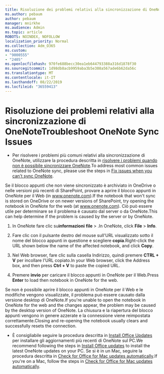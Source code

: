 ```yaml
---
title: Risoluzione dei problemi relativi alla sincronizzazione di OneNote
ms.author: pebaum
author: pebaum
manager: mnirkhe
ms.audience: Admin
ms.topic: article
ROBOTS: NOINDEX, NOFOLLOW
localization_priority: Normal
ms.collection: Adm_O365
ms.custom:
- "9000555"
- "2405"
ms.openlocfilehash: 970fe688becc30ea1eb644793388a316d1878f30
ms.sourcegitcommit: 1d98db8acb9959aba3b5e308a567ade6b62da56c
ms.translationtype: MT
ms.contentlocale: it-IT
ms.lasthandoff: 08/22/2019
ms.locfileid: "36559413"
---
```

# <a name="troubleshoot-onenote-sync-issues"></a><span data-ttu-id="0565d-102">Risoluzione dei problemi relativi alla sincronizzazione di OneNote</span><span class="sxs-lookup"><span data-stu-id="0565d-102">Troubleshoot OneNote Sync Issues</span></span>

* <span data-ttu-id="0565d-103">Per risolvere i problemi più comuni relativi alla sincronizzazione di OneNote, utilizzare la procedura descritta in [risolvere i problemi quando non è possibile sincronizzare OneNote](https://support.office.com/article/Fix-issues-when-you-can-t-sync-OneNote-299495ef-66d1-448f-90c1-b785a6968d45).</span><span class="sxs-lookup"><span data-stu-id="0565d-103">To address most common issues related to OneNote sync, please use the steps in [Fix issues when you can't sync OneNote](https://support.office.com/article/Fix-issues-when-you-can-t-sync-OneNote-299495ef-66d1-448f-90c1-b785a6968d45).</span></span>

<span data-ttu-id="0565d-104">Se il blocco appunti che non viene sincronizzato è archiviato in OneDrive o nelle versioni più recenti di SharePoint, provare a aprire il blocco appunti in OneNote per il Web (in www.onenote.com).</span><span class="sxs-lookup"><span data-stu-id="0565d-104">If the notebook that won't sync is stored on OneDrive or on newer versions of SharePoint, try opening the notebook in OneNote for the web (at www.onenote.com).</span></span> <span data-ttu-id="0565d-105">Ciò può essere utile per determinare se il problema è causato dal server o da OneNote.</span><span class="sxs-lookup"><span data-stu-id="0565d-105">This can help determine if the problem is caused by the server or by OneNote.</span></span>

1. <span data-ttu-id="0565d-106">In OneNote fare clic su**informazioni** **file** > .</span><span class="sxs-lookup"><span data-stu-id="0565d-106">In OneNote, click **File** > **Info**.</span></span>

2. <span data-ttu-id="0565d-107">Fare clic con il pulsante destro del mouse sull'URL visualizzato sotto il nome del blocco appunti in questione e scegliere **copia**.</span><span class="sxs-lookup"><span data-stu-id="0565d-107">Right-click the URL shown below the name of the affected notebook, and click **Copy**.</span></span>

3. <span data-ttu-id="0565d-108">Nel Web browser, fare clic sulla casella Indirizzo, quindi premere **CTRL + V** per incollare l'URL copiato.</span><span class="sxs-lookup"><span data-stu-id="0565d-108">In your Web browser, click the Address box, and then press **Ctrl + V** to paste the copied URL.</span></span>

4. <span data-ttu-id="0565d-109">Premere **invio** per caricare il blocco appunti in OneNote per il Web.</span><span class="sxs-lookup"><span data-stu-id="0565d-109">Press **Enter** to load then notebook in OneNote for the web.</span></span>

<span data-ttu-id="0565d-110">Se non è possibile aprire il blocco appunti in OneNote per il Web e le modifiche vengono visualizzate, il problema può essere causato dalla versione desktop di OneNote.</span><span class="sxs-lookup"><span data-stu-id="0565d-110">If you're unable to open the notebook in OneNote for the web and the changes appear, the problem may be caused by the desktop version of OneNote.</span></span> <span data-ttu-id="0565d-111">La chiusura e la riapertura del blocco appunti vengono in genere azzerate e la connessione viene reimpostata correttamente.</span><span class="sxs-lookup"><span data-stu-id="0565d-111">Closing and re-opening the notebook usually clears and successfully resets the connection.</span></span>

* <span data-ttu-id="0565d-112">È consigliabile seguire la procedura descritta in [Install Office Updates](https://support.office.com/article/Install-Office-updates-2ab296f3-7f03-43a2-8e50-46de917611c5) per installare gli aggiornamenti più recenti di OneNote sul PC.</span><span class="sxs-lookup"><span data-stu-id="0565d-112">We recommend following the steps in [Install Office updates](https://support.office.com/article/Install-Office-updates-2ab296f3-7f03-43a2-8e50-46de917611c5) to install the latest OneNote updates on your PC.</span></span> <span data-ttu-id="0565d-113">Se si è in un Mac, seguire la procedura descritta in [Check for Office for Mac updates automatically](https://support.office.com/article/update-office-for-mac-automatically-bfd1e497-c24d-4754-92ab-910a4074d7c1).</span><span class="sxs-lookup"><span data-stu-id="0565d-113">If you're on a Mac, follow the steps in [Check for Office for Mac updates automatically](https://support.office.com/article/update-office-for-mac-automatically-bfd1e497-c24d-4754-92ab-910a4074d7c1).</span></span>